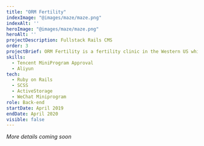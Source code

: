 ```yaml
---
title: "ORM Fertility"
indexImage: "@images/maze/maze.png"
indexAlt: ''
heroImage: "@images/maze/maze.png"
heroAlt: ''
projectDescription: Fullstack Rails CMS
order: 3
projectBrief: ORM Fertility is a fertility clinic in the Western US which offers services such as egg freezing + donation, surrogacy, and more.
skills: 
  - Tencent MiniProgram Approval
  - Aliyun
tech:
  - Ruby on Rails
  - SCSS
  - ActiveStorage
  - WeChat Miniprogram
role: Back-end
startDate: April 2019 
endDate: April 2020
visible: false
---
```

*More details coming soon*